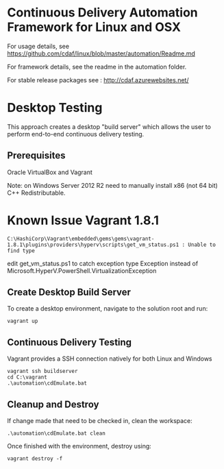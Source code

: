 Continuous Delivery Automation Framework for Linux and OSX
==========================================================

For usage details, see https://github.com/cdaf/linux/blob/master/automation/Readme.md

For framework details, see the readme in the automation folder.

For stable release packages see : http://cdaf.azurewebsites.net/

Desktop Testing
===============
This approach creates a desktop "build server" which allows the user to perform end-to-end continuous delivery testing.

Prerequisites
-------------
Oracle VirtualBox and Vagrant

Note: on Windows Server 2012 R2 need to manually install x86 (not 64 bit) C++ Redistributable.

# Known Issue Vagrant 1.8.1
    C:\HashiCorp\Vagrant\embedded\gems\gems\vagrant-1.8.1\plugins\providers\hyperv\scripts\get_vm_status.ps1 : Unable to find type

edit  get_vm_status.ps1  to catch exception type  Exception  instead of  Microsoft.HyperV.PowerShell.VirtualizationException 

Create Desktop Build Server
---------------------------

To create a desktop environment, navigate to the solution root and run:

    vagrant up

Continuous Delivery Testing
---------------------------

Vagrant provides a SSH connection natively for both Linux and Windows

    vagrant ssh buildserver
    cd C:\vagrant
	.\automation\cdEmulate.bat

Cleanup and Destroy
-------------------
If change made that need to be checked in, clean the workspace:

	.\automation\cdEmulate.bat clean

Once finished with the environment, destroy using:

    vagrant destroy -f
